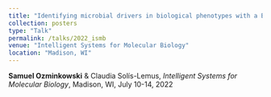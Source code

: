 ```yaml
---
title: "Identifying microbial drivers in biological phenotypes with a Bayesian Network Regression model"
collection: posters
type: "Talk"
permalink: /talks/2022_ismb
venue: "Intelligent Systems for Molecular Biology"
location: "Madison, WI"
---
```


**Samuel Ozminkowski** & Claudia Solís-Lemus,
*Intelligent Systems for Molecular Biology*, Madison, WI, July 10-14, 2022